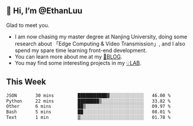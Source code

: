 ## 👋 Hi, I’m @EthanLuu

Glad to meet you.

- I am now chasing my master degree at Nanjing University, doing some research about 「Edge Computing & Video Transmission」, and I also spend my spare time learning front-end development.
- You can learn more about me at my [📝BLOG](https://blog.ethanloo.cn).
- You may find some interesting projects in my [💡LAB](https://lab.ethanloo.cn).

## This Week
<!--START_SECTION:waka-->

```txt
JSON       30 mins         ███████████▓░░░░░░░░░░░░░   46.00 %
Python     22 mins         ████████▒░░░░░░░░░░░░░░░░   33.82 %
Other      6 mins          ██▒░░░░░░░░░░░░░░░░░░░░░░   09.97 %
Bash       5 mins          ██░░░░░░░░░░░░░░░░░░░░░░░   08.01 %
Text       1 min           ▒░░░░░░░░░░░░░░░░░░░░░░░░   01.78 %
```

<!--END_SECTION:waka-->
